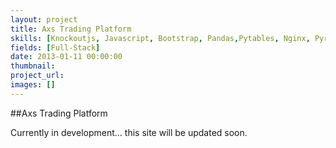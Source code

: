 ```yaml
---
layout: project
title: Axs Trading Platform
skills: [Knockoutjs, Javascript, Bootstrap, Pandas,Pytables, Nginx, Pyramid, Socket.IO]
fields: [Full-Stack]
date: 2013-01-11 00:00:00
thumbnail:
project_url:
images: []
---
```

##Axs Trading Platform

Currently in development... this site will be updated soon.